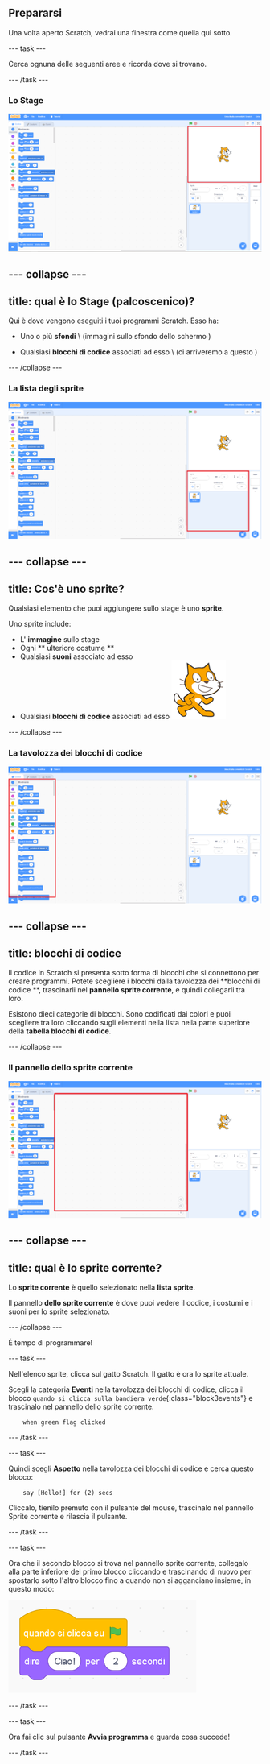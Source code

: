 ## Prepararsi

Una volta aperto Scratch, vedrai una finestra come quella qui sotto.

\--- task \---

Cerca ognuna delle seguenti aree e ricorda dove si trovano.

\--- /task \---

### Lo Stage

![Finestra Scratch con il palco evidenziato](images/hlStage.png)

## \--- collapse \---

## title: qual è lo Stage (palcoscenico)?

Qui è dove vengono eseguiti i tuoi programmi Scratch. Esso ha:

* Uno o più **sfondi** \ (immagini sullo sfondo dello schermo \)

* Qualsiasi **blocchi di codice** associati ad esso \ (ci arriveremo a questo \)

\--- /collapse \---

### La lista degli sprite

![Finestra di Scratch con l'elenco degli sprite evidenziato](images/hlSpriteList.png)

## \--- collapse \---

## title: Cos'è uno sprite?

Qualsiasi elemento che puoi aggiungere sullo stage è uno **sprite**.

Uno sprite include:

* L' **immagine** sullo stage
* Ogni ** ulteriore costume ** 
* Qualsiasi **suoni** associato ad esso
* Qualsiasi **blocchi di codice** associati ad esso ![](images/setup2.png)

\--- /collapse \---

### La tavolozza dei blocchi di codice

![Finestra di scratch con il pannello dei blocchi evidenziato](images/hlBlocksPalette.png)

## \--- collapse \---

## title: blocchi di codice

Il codice in Scratch si presenta sotto forma di blocchi che si connettono per creare programmi. Potete scegliere i blocchi dalla tavolozza dei **blocchi di codice **, trascinarli nel **pannello sprite corrente**, e quindi collegarli tra loro.

Esistono dieci categorie di blocchi. Sono codificati dai colori e puoi scegliere tra loro cliccando sugli elementi nella lista nella parte superiore della **tabella blocchi di codice**.

\--- /collapse \---

### Il pannello dello sprite corrente

![Finestra di Scratch con l'elenco degli sprite evidenziato](images/hlCurrentSpritePanel.png)

## \--- collapse \---

## title: qual è lo sprite corrente?

Lo **sprite corrente** è quello selezionato nella **lista sprite**.

Il pannello **dello sprite corrente** è dove puoi vedere il codice, i costumi e i suoni per lo sprite selezionato.

\--- /collapse \---

È tempo di programmare!

\--- task \---

Nell'elenco sprite, clicca sul gatto Scratch. Il gatto è ora lo sprite attuale.

Scegli la categoria **Eventi** nella tavolozza dei blocchi di codice, clicca il blocco `quando si clicca sulla bandiera verde`{:class="block3events"} e trascinalo nel pannello dello sprite corrente.

```blocks3
    when green flag clicked
```

\--- /task \---

\--- task \---

Quindi scegli **Aspetto** nella tavolozza dei blocchi di codice e cerca questo blocco:

```blocks3
    say [Hello!] for (2) secs
```

Cliccalo, tienilo premuto con il pulsante del mouse, trascinalo nel pannello Sprite corrente e rilascia il pulsante.

\--- /task \---

\--- task \---

Ora che il secondo blocco si trova nel pannello sprite corrente, collegalo alla parte inferiore del primo blocco cliccando e trascinando di nuovo per spostarlo sotto l'altro blocco fino a quando non si agganciano insieme, in questo modo:

![](images/setup3.png)

\--- /task \---

\--- task \---

Ora fai clic sul pulsante **Avvia programma** e guarda cosa succede!

\--- /task \---